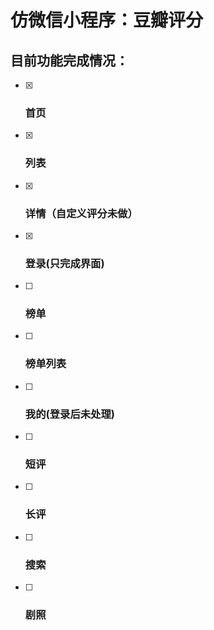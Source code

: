 # 仿微信小程序：豆瓣评分

## 目前功能完成情况：

- [x] ### 首页

- [x] ### 列表

- [x] ### 详情（自定义评分未做）

- [x] ### 登录(只完成界面)

- [ ] ### 榜单

- [ ] ### 榜单列表

- [ ] ### 我的(登录后未处理)

- [ ] ### 短评

- [ ] ### 长评

- [ ] ### 搜索

- [ ] ### 剧照